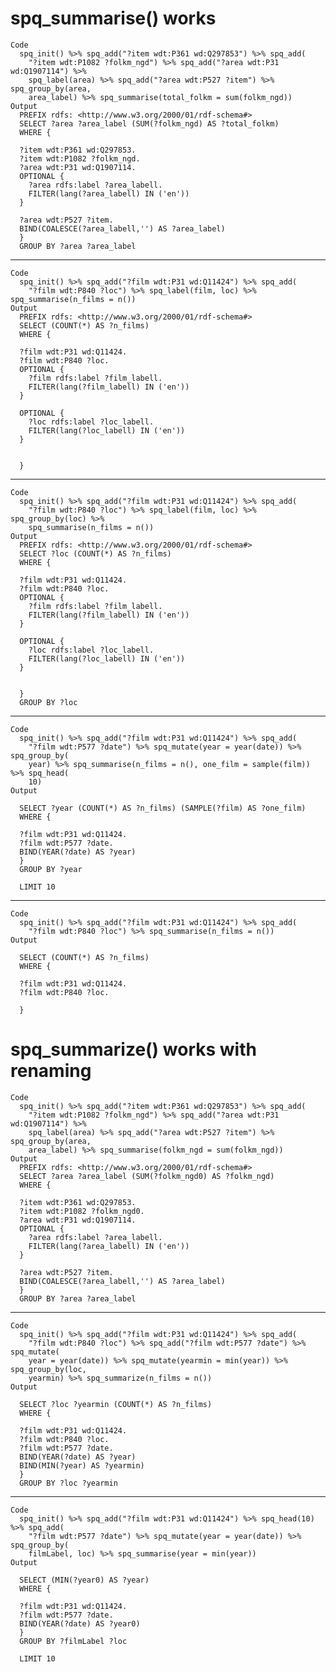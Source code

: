 # spq_summarise() works

    Code
      spq_init() %>% spq_add("?item wdt:P361 wd:Q297853") %>% spq_add(
        "?item wdt:P1082 ?folkm_ngd") %>% spq_add("?area wdt:P31 wd:Q1907114") %>%
        spq_label(area) %>% spq_add("?area wdt:P527 ?item") %>% spq_group_by(area,
        area_label) %>% spq_summarise(total_folkm = sum(folkm_ngd))
    Output
      PREFIX rdfs: <http://www.w3.org/2000/01/rdf-schema#>
      SELECT ?area ?area_label (SUM(?folkm_ngd) AS ?total_folkm)
      WHERE {
      
      ?item wdt:P361 wd:Q297853.
      ?item wdt:P1082 ?folkm_ngd.
      ?area wdt:P31 wd:Q1907114.
      OPTIONAL {
      	?area rdfs:label ?area_labell.
      	FILTER(lang(?area_labell) IN ('en'))
      }
      
      ?area wdt:P527 ?item.
      BIND(COALESCE(?area_labell,'') AS ?area_label)
      }
      GROUP BY ?area ?area_label
      

---

    Code
      spq_init() %>% spq_add("?film wdt:P31 wd:Q11424") %>% spq_add(
        "?film wdt:P840 ?loc") %>% spq_label(film, loc) %>% spq_summarise(n_films = n())
    Output
      PREFIX rdfs: <http://www.w3.org/2000/01/rdf-schema#>
      SELECT (COUNT(*) AS ?n_films)
      WHERE {
      
      ?film wdt:P31 wd:Q11424.
      ?film wdt:P840 ?loc.
      OPTIONAL {
      	?film rdfs:label ?film_labell.
      	FILTER(lang(?film_labell) IN ('en'))
      }
      
      OPTIONAL {
      	?loc rdfs:label ?loc_labell.
      	FILTER(lang(?loc_labell) IN ('en'))
      }
      
      
      }
      

---

    Code
      spq_init() %>% spq_add("?film wdt:P31 wd:Q11424") %>% spq_add(
        "?film wdt:P840 ?loc") %>% spq_label(film, loc) %>% spq_group_by(loc) %>%
        spq_summarise(n_films = n())
    Output
      PREFIX rdfs: <http://www.w3.org/2000/01/rdf-schema#>
      SELECT ?loc (COUNT(*) AS ?n_films)
      WHERE {
      
      ?film wdt:P31 wd:Q11424.
      ?film wdt:P840 ?loc.
      OPTIONAL {
      	?film rdfs:label ?film_labell.
      	FILTER(lang(?film_labell) IN ('en'))
      }
      
      OPTIONAL {
      	?loc rdfs:label ?loc_labell.
      	FILTER(lang(?loc_labell) IN ('en'))
      }
      
      
      }
      GROUP BY ?loc
      

---

    Code
      spq_init() %>% spq_add("?film wdt:P31 wd:Q11424") %>% spq_add(
        "?film wdt:P577 ?date") %>% spq_mutate(year = year(date)) %>% spq_group_by(
        year) %>% spq_summarise(n_films = n(), one_film = sample(film)) %>% spq_head(
        10)
    Output
      
      SELECT ?year (COUNT(*) AS ?n_films) (SAMPLE(?film) AS ?one_film)
      WHERE {
      
      ?film wdt:P31 wd:Q11424.
      ?film wdt:P577 ?date.
      BIND(YEAR(?date) AS ?year)
      }
      GROUP BY ?year
      
      LIMIT 10

---

    Code
      spq_init() %>% spq_add("?film wdt:P31 wd:Q11424") %>% spq_add(
        "?film wdt:P840 ?loc") %>% spq_summarise(n_films = n())
    Output
      
      SELECT (COUNT(*) AS ?n_films)
      WHERE {
      
      ?film wdt:P31 wd:Q11424.
      ?film wdt:P840 ?loc.
      
      }
      

# spq_summarize() works with renaming

    Code
      spq_init() %>% spq_add("?item wdt:P361 wd:Q297853") %>% spq_add(
        "?item wdt:P1082 ?folkm_ngd") %>% spq_add("?area wdt:P31 wd:Q1907114") %>%
        spq_label(area) %>% spq_add("?area wdt:P527 ?item") %>% spq_group_by(area,
        area_label) %>% spq_summarise(folkm_ngd = sum(folkm_ngd))
    Output
      PREFIX rdfs: <http://www.w3.org/2000/01/rdf-schema#>
      SELECT ?area ?area_label (SUM(?folkm_ngd0) AS ?folkm_ngd)
      WHERE {
      
      ?item wdt:P361 wd:Q297853.
      ?item wdt:P1082 ?folkm_ngd0.
      ?area wdt:P31 wd:Q1907114.
      OPTIONAL {
      	?area rdfs:label ?area_labell.
      	FILTER(lang(?area_labell) IN ('en'))
      }
      
      ?area wdt:P527 ?item.
      BIND(COALESCE(?area_labell,'') AS ?area_label)
      }
      GROUP BY ?area ?area_label
      

---

    Code
      spq_init() %>% spq_add("?film wdt:P31 wd:Q11424") %>% spq_add(
        "?film wdt:P840 ?loc") %>% spq_add("?film wdt:P577 ?date") %>% spq_mutate(
        year = year(date)) %>% spq_mutate(yearmin = min(year)) %>% spq_group_by(loc,
        yearmin) %>% spq_summarize(n_films = n())
    Output
      
      SELECT ?loc ?yearmin (COUNT(*) AS ?n_films)
      WHERE {
      
      ?film wdt:P31 wd:Q11424.
      ?film wdt:P840 ?loc.
      ?film wdt:P577 ?date.
      BIND(YEAR(?date) AS ?year)
      BIND(MIN(?year) AS ?yearmin)
      }
      GROUP BY ?loc ?yearmin
      

---

    Code
      spq_init() %>% spq_add("?film wdt:P31 wd:Q11424") %>% spq_head(10) %>% spq_add(
        "?film wdt:P577 ?date") %>% spq_mutate(year = year(date)) %>% spq_group_by(
        filmLabel, loc) %>% spq_summarise(year = min(year))
    Output
      
      SELECT (MIN(?year0) AS ?year)
      WHERE {
      
      ?film wdt:P31 wd:Q11424.
      ?film wdt:P577 ?date.
      BIND(YEAR(?date) AS ?year0)
      }
      GROUP BY ?filmLabel ?loc
      
      LIMIT 10

